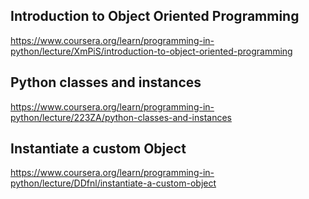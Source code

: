 ## Introduction to Object Oriented Programming

https://www.coursera.org/learn/programming-in-python/lecture/XmPiS/introduction-to-object-oriented-programming

## Python classes and instances

https://www.coursera.org/learn/programming-in-python/lecture/223ZA/python-classes-and-instances

## Instantiate a custom Object

https://www.coursera.org/learn/programming-in-python/lecture/DDfnl/instantiate-a-custom-object

##

##

##
